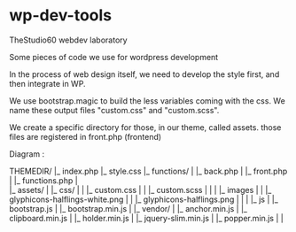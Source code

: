 # wp-dev-tools
TheStudio60 webdev laboratory

Some pieces of code we use for wordpress development

In the process of web design itself, we need to develop the style first, and then integrate in WP.

We use bootstrap.magic to build the less variables coming with the css.
We name these output files "custom.css" and "custom.scss". 

We create a specific directory for those, in our theme, called assets.
those files are registered in front.php (frontend)

Diagram :

THEMEDIR/
|_ index.php
|_ style.css
|_ functions/
|   |_ back.php
|   |_ front.php
|   |_ functions.php
|   
|_ assets/
|   |_ css/
|   |   |_ custom.css
|   |   |_ custom.scss
|   |
|   |_ images
|   |   |_ glyphicons-halflings-white.png
|   |   |_ glyphicons-halflings.png
|   |
|   |_ js 
|       |_ bootstrap.js
|       |_ bootstrap.min.js
|       |_ vendor/
|           |_ anchor.min.js
|           |_ clipboard.min.js
|           |_ holder.min.js
|           |_ jquery-slim.min.js
|           |_ popper.min.js
| 
|
